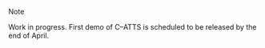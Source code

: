 > [!NOTE]  
> Work in progress. First demo of C–ATTS is scheduled to be released by the end of April.